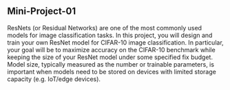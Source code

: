 ## Mini-Project-01
ResNets (or Residual Networks) are one of the most commonly used models for image classification
tasks. In this project, you will design and train your own ResNet model for CIFAR-10 image
classification. In particular, your goal will be to maximize accuracy on the CIFAR-10 benchmark
while keeping the size of your ResNet model under some specified fix budget. Model size, typically
measured as the number or trainable parameters, is important when models need to be stored on
devices with limited storage capacity (e.g. IoT/edge devices).
